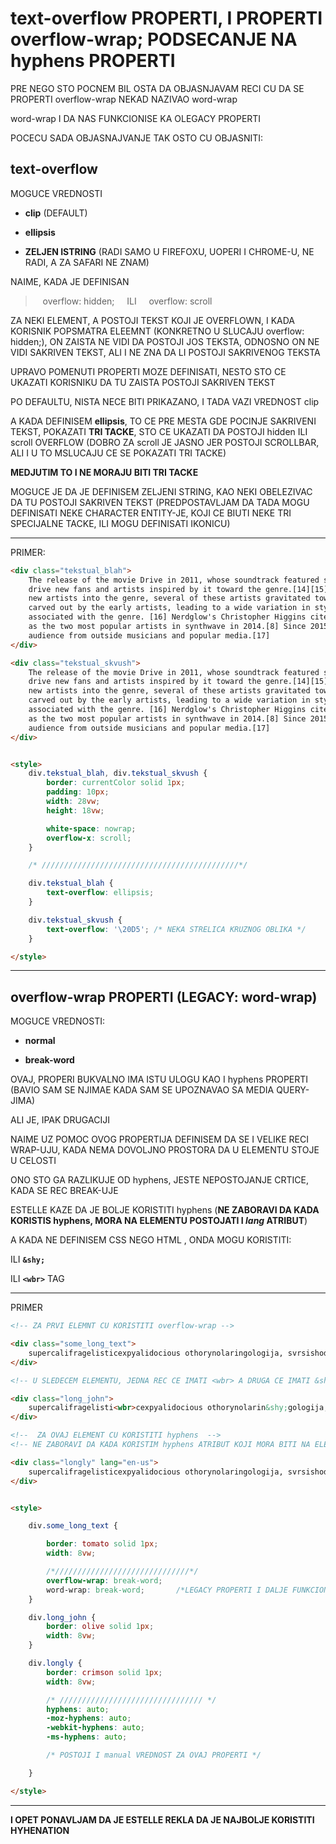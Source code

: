 # text-overflow PROPERTI, I PROPERTI overflow-wrap; PODSECANJE NA hyphens PROPERTI

PRE NEGO STO POCNEM BIL OSTA DA OBJASNJAVAM RECI CU DA SE PROPERTI overflow-wrap NEKAD NAZIVAO word-wrap

word-wrap I DA NAS FUNKCIONISE KA OLEGACY PROPERTI

POCECU SADA OBJASNAJVANJE TAK OSTO CU OBJASNITI:

## text-overflow

MOGUCE VREDNOSTI

- **clip** (DEFAULT)

- **ellipsis**

- **ZELJEN ISTRING** (RADI SAMO U FIREFOXU, UOPERI I CHROME-U, NE RADI, A ZA SAFARI NE ZNAM)

NAIME, KADA JE DEFINISAN

>&nbsp;&nbsp; overflow: hidden; &nbsp;&nbsp;&nbsp;&nbsp;ILI&nbsp;&nbsp;&nbsp;&nbsp; overflow: scroll

ZA NEKI ELEMENT, A POSTOJI TEKST KOJI JE OVERFLOWN, I KADA KORISNIK POPSMATRA ELEEMNT (KONKRETNO U SLUCAJU overflow: hidden;), ON ZAISTA NE VIDI DA POSTOJI JOS TEKSTA, ODNOSNO ON NE VIDI SAKRIVEN TEKST, ALI I NE ZNA DA LI POSTOJI SAKRIVENOG TEKSTA

UPRAVO POMENUTI PROPERTI MOZE DEFINISATI, NESTO STO CE UKAZATI KORISNIKU DA TU ZAISTA POSTOJI SAKRIVEN TEKST

PO DEFAULTU, NISTA NECE BITI PRIKAZANO, I TADA VAZI VREDNOST clip

A KADA DEFINISEM **ellipsis**, TO CE PRE MESTA GDE POCINJE SAKRIVENI TEKST, POKAZATI **TRI TACKE**, STO CE UKAZATI DA POSTOJI hidden ILI scroll OVERFLOW (DOBRO ZA scroll JE JASNO JER POSTOJI SCROLLBAR, ALI I U TO MSLUCAJU CE SE POKAZATI TRI TACKE)

**MEDJUTIM TO I NE MORAJU BITI TRI TACKE**

MOGUCE JE DA JE DEFINISEM ZELJENI STRING, KAO NEKI OBELEZIVAC DA TU POSTOJI SAKRIVEN TEKST (PREDPOSTAVLJAM DA TADA MOGU DEFINISATI NEKE CHARACTER ENTITY-JE, KOJI CE BIUTI NEKE TRI SPECIJALNE TACKE, ILI MOGU DEFINISATI IKONICU)

****

PRIMER:

```HTML
<div class="tekstual_blah">
    The release of the movie Drive in 2011, whose soundtrack featured several synthwave artists, helped
    drive new fans and artists inspired by it toward the genre.[14][15] Following the various influxes of
    new artists into the genre, several of these artists gravitated toward specific aspects of synthwave
    carved out by the early artists, leading to a wide variation in styles between artists who are
    associated with the genre. [16] Nerdglow's Christopher Higgins cited Electric Youth and Kavinsky
    as the two most popular artists in synthwave in 2014.[8] Since 2015, synthwave has reached a broader
    audience from outside musicians and popular media.[17]
</div>

<div class="tekstual_skvush">
    The release of the movie Drive in 2011, whose soundtrack featured several synthwave artists, helped
    drive new fans and artists inspired by it toward the genre.[14][15] Following the various influxes of
    new artists into the genre, several of these artists gravitated toward specific aspects of synthwave
    carved out by the early artists, leading to a wide variation in styles between artists who are
    associated with the genre. [16] Nerdglow's Christopher Higgins cited Electric Youth and Kavinsky
    as the two most popular artists in synthwave in 2014.[8] Since 2015, synthwave has reached a broader
    audience from outside musicians and popular media.[17]
</div>


<style>
    div.tekstual_blah, div.tekstual_skvush {
        border: currentColor solid 1px;
        padding: 10px;
        width: 28vw;
        height: 18vw;

        white-space: nowrap;
        overflow-x: scroll;
    }

    /* ////////////////////////////////////////////*/

    div.tekstual_blah {
        text-overflow: ellipsis;
    }

    div.tekstual_skvush {
        text-overflow: '\20D5'; /* NEKA STRELICA KRUZNOG OBLIKA */
    }

</style>
```

****

## overflow-wrap PROPERTI (LEGACY: word-wrap)

MOGUCE VREDNOSTI:

- **normal**

- **break-word**

OVAJ, PROPERI BUKVALNO IMA ISTU ULOGU KAO I hyphens PROPERTI (BAVIO SAM SE NJIMAE KADA SAM SE UPOZNAVAO SA MEDIA QUERY-JIMA)

ALI JE, IPAK DRUGACIJI

NAIME UZ POMOC OVOG PROPERTIJA DEFINISEM DA SE I VELIKE RECI WRAP-UJU, KADA NEMA DOVOLJNO PROSTORA DA U ELEMENTU STOJE U CELOSTI

ONO STO GA RAZLIKUJE OD hyphens, JESTE NEPOSTOJANJE CRTICE, KADA SE REC BREAK-UJE

ESTELLE KAZE DA JE BOLJE KORISTITI hyphens (**NE ZABORAVI DA KADA KORISTIS hyphens, MORA NA ELEMENTU POSTOJATI I *lang* ATRIBUT**)

A KADA NE DEFINISEM CSS NEGO HTML , ONDA MOGU KORISTITI:

ILI **`&shy;`**

ILI **`<wbr>`** TAG

****

PRIMER

```HTML
<!-- ZA PRVI ELEMNT CU KORISTITI overflow-wrap -->

<div class="some_long_text">
    supercalifragelisticexpyalidocious othorynolaringologija, svrsishodnije
</div>

<!-- U SLEDECEM ELEMENTU, JEDNA REC CE IMATI <wbr> A DRUGA CE IMATI &shy;-->

<div class="long_john">
    supercalifragelisti<wbr>cexpyalidocious othorynolarin&shy;gologija, svrsishodnovanje
</div>

<!--  ZA OVAJ ELEMENT CU KORISTITI hyphens  -->
<!-- NE ZABORAVI DA KADA KORISTIM hyphens ATRIBUT KOJI MORA BITI NA ELEMENTU JESTE lang -->

<div class="longly" lang="en-us">
    supercalifragelisticexpyalidocious othorynolaringologija, svrsishodnovanje
</div>


<style>

    div.some_long_text {

        border: tomato solid 1px;
        width: 8vw;

        /*//////////////////////////////*/
        overflow-wrap: break-word;
        word-wrap: break-word;       /*LEGACY PROPERTI I DALJE FUNKCIONISE*/
    }

    div.long_john {
        border: olive solid 1px;
        width: 8vw;
    }

    div.longly {
        border: crimson solid 1px;
        width: 8vw;

        /* //////////////////////////////// */
        hyphens: auto;
        -moz-hyphens: auto;
        -webkit-hyphens: auto;
        -ms-hyphens: auto;

        /* POSTOJI I manual VREDNOST ZA OVAJ PROPERTI */

    }

</style>
```

****

**I OPET PONAVLJAM DA JE ESTELLE REKLA DA JE NAJBOLJE KORISTITI HYHENATION**
